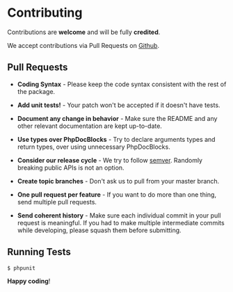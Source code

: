 Contributing
============

Contributions are **welcome** and will be fully **credited**.

We accept contributions via Pull Requests on [Github](https://github.com/mcampbell508/package-skeleton).


Pull Requests
-------------

- **Coding Syntax** - Please keep the code syntax consistent with the rest of the package.

- **Add unit tests!** - Your patch won't be accepted if it doesn't have tests.

- **Document any change in behavior** - Make sure the README and any other relevant documentation are kept up-to-date.

- **Use types over PhpDocBlocks** - Try to declare arguments types and return types, over using unnecessary PhpDocBlocks.

- **Consider our release cycle** - We try to follow [semver](http://semver.org/). Randomly breaking public APIs is not an option.

- **Create topic branches** - Don't ask us to pull from your master branch.

- **One pull request per feature** - If you want to do more than one thing, send multiple pull requests.

- **Send coherent history** - Make sure each individual commit in your pull request is meaningful. If you had to make multiple intermediate commits while developing, please squash them before submitting.


Running Tests
-------------

``` bash
$ phpunit
```


**Happy coding**!
